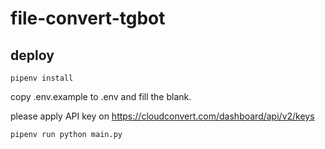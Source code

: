 # file-convert-tgbot

## deploy
```
pipenv install
```
copy .env.example to .env and fill the blank.

please apply API key on https://cloudconvert.com/dashboard/api/v2/keys

```
pipenv run python main.py
```

